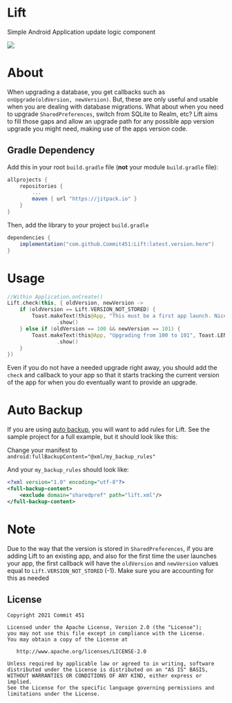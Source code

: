 # Lift
Simple Android Application update logic component

[![](https://jitpack.io/v/Commit451/Lift.svg)](https://jitpack.io/#Commit451/Lift)

# About
When upgrading a database, you get callbacks such as `onUpgrade(oldVersion, newVersion)`. But, these are only useful and usable when you are dealing with database migrations. What about when you need to upgrade `SharedPreferences`, switch from SQLite to Realm, etc? Lift aims to fill those gaps and allow an upgrade path for any possible app version upgrade you might need, making use of the apps version code.

## Gradle Dependency

Add this in your root `build.gradle` file (**not** your module `build.gradle` file):

```gradle
allprojects {
	repositories {
		...
		maven { url "https://jitpack.io" }
	}
}
```

Then, add the library to your project `build.gradle`
```gradle
dependencies {
    implementation("com.github.Commit451:Lift:latest.version.here")
}
```

# Usage

```kotlin
//Within Application.onCreate()
Lift.check(this, { oldVersion, newVersion ->
    if (oldVersion == Lift.VERSION_NOT_STORED) {
        Toast.makeText(this@App, "This must be a first app launch. Nice", Toast.LENGTH_SHORT)
                .show()
    } else if (oldVersion == 100 && newVersion == 101) {
        Toast.makeText(this@App, "Upgrading from 100 to 101", Toast.LENGTH_SHORT)
                .show()
    }
})
```
Even if you do not have a needed upgrade right away, you should add the `check` and callback to your app so that it starts tracking the current version of the app for when you do eventually want to provide an upgrade. 

# Auto Backup
If you are using [auto backup](https://developer.android.com/guide/topics/data/autobackup.html), you will want to add rules for Lift. See the sample project for a full example, but it should look like this:

Change your manifest to `android:fullBackupContent="@xml/my_backup_rules"`

And your `my_backup_rules` should look like:
```xml
<?xml version="1.0" encoding="utf-8"?>
<full-backup-content>
    <exclude domain="sharedpref" path="lift.xml"/>
</full-backup-content>

```

# Note
Due to the way that the version is stored in `SharedPreferences`, if you are adding Lift to an existing app, and also for the first time the user launches your app, the first callback will have the `oldVersion` and `newVersion` values equal to `Lift.VERSION_NOT_STORED` (-1). Make sure you are accounting for this as needed

License
--------

    Copyright 2021 Commit 451

    Licensed under the Apache License, Version 2.0 (the "License");
    you may not use this file except in compliance with the License.
    You may obtain a copy of the License at

       http://www.apache.org/licenses/LICENSE-2.0

    Unless required by applicable law or agreed to in writing, software
    distributed under the License is distributed on an "AS IS" BASIS,
    WITHOUT WARRANTIES OR CONDITIONS OF ANY KIND, either express or implied.
    See the License for the specific language governing permissions and
    limitations under the License.
